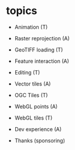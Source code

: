 
# topics

 * Animation (T)
 * Raster reprojection (A)
 * GeoTIFF loading (T)
 * Feature interaction (A)
 * Editing (T)
 * Vector tiles (A)
 * OGC Tiles (T)
 * WebGL points (A)
 * WebGL tiles (T)
 * Dev experience (A)

 * Thanks (sponsoring)
